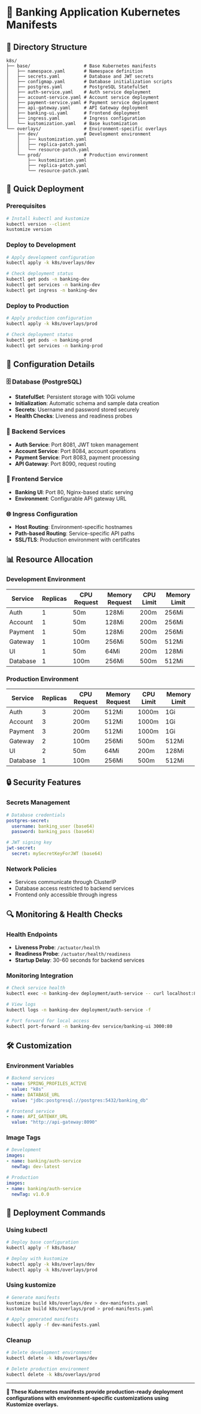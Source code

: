 # 🚀 Banking Application Kubernetes Manifests

## 📁 Directory Structure

```
k8s/
├── base/                    # Base Kubernetes manifests
│   ├── namespace.yaml       # Namespace definition
│   ├── secrets.yaml         # Database and JWT secrets
│   ├── configmap.yaml       # Database initialization scripts
│   ├── postgres.yaml        # PostgreSQL StatefulSet
│   ├── auth-service.yaml    # Auth service deployment
│   ├── account-service.yaml # Account service deployment
│   ├── payment-service.yaml # Payment service deployment
│   ├── api-gateway.yaml     # API Gateway deployment
│   ├── banking-ui.yaml      # Frontend deployment
│   ├── ingress.yaml         # Ingress configuration
│   └── kustomization.yaml   # Base kustomization
└── overlays/                # Environment-specific overlays
    ├── dev/                 # Development environment
    │   ├── kustomization.yaml
    │   ├── replica-patch.yaml
    │   └── resource-patch.yaml
    └── prod/                # Production environment
        ├── kustomization.yaml
        ├── replica-patch.yaml
        └── resource-patch.yaml
```

## 🚀 Quick Deployment

### Prerequisites
```bash
# Install kubectl and kustomize
kubectl version --client
kustomize version
```

### Deploy to Development
```bash
# Apply development configuration
kubectl apply -k k8s/overlays/dev

# Check deployment status
kubectl get pods -n banking-dev
kubectl get services -n banking-dev
kubectl get ingress -n banking-dev
```

### Deploy to Production
```bash
# Apply production configuration
kubectl apply -k k8s/overlays/prod

# Check deployment status
kubectl get pods -n banking-prod
kubectl get services -n banking-prod
```

## 🔧 Configuration Details

### 🗄️ Database (PostgreSQL)
- **StatefulSet**: Persistent storage with 10Gi volume
- **Initialization**: Automatic schema and sample data creation
- **Secrets**: Username and password stored securely
- **Health Checks**: Liveness and readiness probes

### 🔐 Backend Services
- **Auth Service**: Port 8081, JWT token management
- **Account Service**: Port 8084, account operations
- **Payment Service**: Port 8083, payment processing
- **API Gateway**: Port 8090, request routing

### 🎨 Frontend Service
- **Banking UI**: Port 80, Nginx-based static serving
- **Environment**: Configurable API gateway URL

### 🌐 Ingress Configuration
- **Host Routing**: Environment-specific hostnames
- **Path-based Routing**: Service-specific API paths
- **SSL/TLS**: Production environment with certificates

## 📊 Resource Allocation

### Development Environment
| Service | Replicas | CPU Request | Memory Request | CPU Limit | Memory Limit |
|---------|----------|-------------|----------------|-----------|--------------|
| Auth | 1 | 50m | 128Mi | 200m | 256Mi |
| Account | 1 | 50m | 128Mi | 200m | 256Mi |
| Payment | 1 | 50m | 128Mi | 200m | 256Mi |
| Gateway | 1 | 100m | 256Mi | 500m | 512Mi |
| UI | 1 | 50m | 64Mi | 200m | 128Mi |
| Database | 1 | 100m | 256Mi | 500m | 512Mi |

### Production Environment
| Service | Replicas | CPU Request | Memory Request | CPU Limit | Memory Limit |
|---------|----------|-------------|----------------|-----------|--------------|
| Auth | 3 | 200m | 512Mi | 1000m | 1Gi |
| Account | 3 | 200m | 512Mi | 1000m | 1Gi |
| Payment | 3 | 200m | 512Mi | 1000m | 1Gi |
| Gateway | 2 | 100m | 256Mi | 500m | 512Mi |
| UI | 2 | 50m | 64Mi | 200m | 128Mi |
| Database | 1 | 100m | 256Mi | 500m | 512Mi |

## 🔒 Security Features

### Secrets Management
```yaml
# Database credentials
postgres-secret:
  username: banking_user (base64)
  password: banking_pass (base64)

# JWT signing key
jwt-secret:
  secret: mySecretKeyForJWT (base64)
```

### Network Policies
- Services communicate through ClusterIP
- Database access restricted to backend services
- Frontend only accessible through ingress

## 🔍 Monitoring & Health Checks

### Health Endpoints
- **Liveness Probe**: `/actuator/health`
- **Readiness Probe**: `/actuator/health/readiness`
- **Startup Delay**: 30-60 seconds for backend services

### Monitoring Integration
```bash
# Check service health
kubectl exec -n banking-dev deployment/auth-service -- curl localhost:8081/actuator/health

# View logs
kubectl logs -n banking-dev deployment/auth-service -f

# Port forward for local access
kubectl port-forward -n banking-dev service/banking-ui 3000:80
```

## 🛠️ Customization

### Environment Variables
```yaml
# Backend services
- name: SPRING_PROFILES_ACTIVE
  value: "k8s"
- name: DATABASE_URL
  value: "jdbc:postgresql://postgres:5432/banking_db"

# Frontend service
- name: API_GATEWAY_URL
  value: "http://api-gateway:8090"
```

### Image Tags
```yaml
# Development
images:
- name: banking/auth-service
  newTag: dev-latest

# Production
images:
- name: banking/auth-service
  newTag: v1.0.0
```

## 🚀 Deployment Commands

### Using kubectl
```bash
# Deploy base configuration
kubectl apply -f k8s/base/

# Deploy with kustomize
kubectl apply -k k8s/overlays/dev
kubectl apply -k k8s/overlays/prod
```

### Using kustomize
```bash
# Generate manifests
kustomize build k8s/overlays/dev > dev-manifests.yaml
kustomize build k8s/overlays/prod > prod-manifests.yaml

# Apply generated manifests
kubectl apply -f dev-manifests.yaml
```

### Cleanup
```bash
# Delete development environment
kubectl delete -k k8s/overlays/dev

# Delete production environment
kubectl delete -k k8s/overlays/prod
```

---

**🎯 These Kubernetes manifests provide production-ready deployment configurations with environment-specific customizations using Kustomize overlays.**
